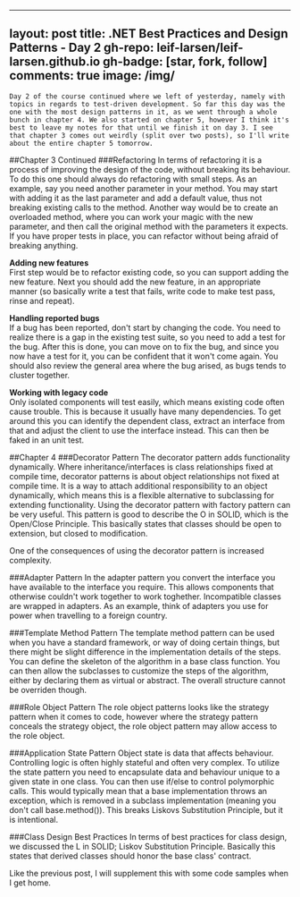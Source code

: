 
---
layout: post
title: .NET Best Practices and Design Patterns - Day 2
gh-repo: leif-larsen/leif-larsen.github.io
gh-badge: [star, fork, follow]
comments: true
image: /img/
---
    
    Day 2 of the course continued where we left of yesterday, namely with topics in regards to test-driven development. So far this day was the one with the most design patterns in it, as we went through a whole bunch in chapter 4. We also started on chapter 5, however I think it's best to leave my notes for that until we finish it on day 3. I see that chapter 3 comes out weirdly (split over two posts), so I'll write about the entire chapter 5 tomorrow.

##Chapter 3 Continued
###Refactoring
In terms of refactoring it is a process of improving the design of the code, without breaking its behaviour. To do this one should always do refactoring with small steps. As an example, say you need another parameter in your method. You may start with adding it as the last parameter and add a default value, thus not breaking existing calls to the method. Another way would be to create an overloaded method, where you can work your magic with the new parameter, and then call the original method with the parameters it expects. If you have proper tests in place, you can refactor without being afraid of breaking anything.

**Adding new features**<br />
First step would be to refactor existing code, so you can support adding the new feature. Next you should add the new feature, in an appropriate manner (so basically write a test that fails, write code to make test pass, rinse and repeat).

**Handling reported bugs** <br />
If a bug has been reported, don't start by changing the code. You need to realize there is a gap in the existing test suite, so you need to add a test for the bug. After this is done, you can move on to fix the bug, and since you now have a test for it, you can be confident that it won't come again. You should also review the general area where the bug arised, as bugs tends to cluster together.

**Working with legacy code**<br />
Only isolated components will test easily, which means existing code often cause trouble. This is because it usually have many dependencies. To get around this you can identify the dependent class, extract an interface from that and adjust the client to use the interface instead. This can then be faked in an unit test. 

##Chapter 4
###Decorator Pattern
The decorator pattern adds functionality dynamically. Where inheritance/interfaces is class relationships fixed at compile time, decorator patterns is about object relationships not fixed at compile time. It is a way to attach additional responsibility to an object dynamically, which means this is a flexible alternative to subclassing for extending functionality. Using the decorator pattern with factory pattern can be very useful. This pattern is good to describe the O in SOLID, which is the Open/Close Principle. This basically states that classes should be open to extension, but closed to modification. 

One of the consequences of using the decorator pattern is increased complexity.

###Adapter Pattern
In the adapter pattern you convert the interface you have available to the interface you require. This allows components that otherwise couldn't work together to work toghether. Incompatible classes are wrapped in adapters. As an example, think of adapters you use for power when travelling to a foreign country. 

###Template Method Pattern
The template method pattern can be used when you have a standard framework, or way of doing certain things, but there might be slight difference in the implementation details of the steps. You can define the skeleton of the algorithm in a base class function. You can then allow the subclasses to customize the steps of the algorithm, either by declaring them as virtual or abstract. The overall structure cannot be overriden though. 

###Role Object Pattern
The role object patterns looks like the strategy pattern when it comes to code, however where the strategy pattern conceals the strategy object, the role object pattern may allow access to the role object. 

###Application State Pattern
Object state is data that affects behaviour. Controlling logic is often highly stateful and often very complex. To utilize the state pattern you need to encapsulate data and behaviour unique to a given state in one class. You can then use if/else to control polymorphic calls. This would typically mean that a base implementation throws an exception, which is removed in a subclass implementation (meaning you don't call base.method()). This breaks Liskovs Substitution Principle, but it is intentional.

###Class Design Best Practices
In terms of best practices for class design, we discussed the L in SOLID; Liskov Substitution Principle. Basically this states that derived classes should honor the base class' contract. 

Like the previous post, I will supplement this with some code samples when I get home.